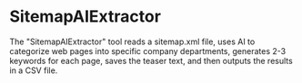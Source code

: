# SitemapAIExtractor
The "SitemapAIExtractor" tool reads a sitemap.xml file, uses AI to categorize web pages into specific company departments, generates 2-3 keywords for each page, saves the teaser text, and then outputs the results in a CSV file. 
